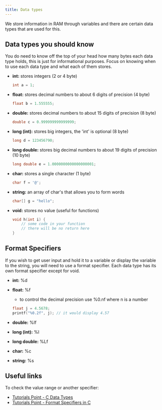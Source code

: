 ```yaml
---
title: Data types
---
```


We store information in RAM through variables and there are certain data types that are used for this.

## Data types you should know

You do need to know off the top of your head how many bytes each data type holds, this is just for informational purposes. Focus on knowing when to use each data type and what each of them stores.

- **int:** stores integers (2 or 4 byte)

    ```c
    int a = 1;
    ```
- **float:** stores decimal numbers to about 6 digits of precision (4 byte)

    ```c
    float b = 1.555555;
    ```
- **double:** stores decimal numbers to about 15 digits of precision (8 byte)

    ```c
    double c = 0.999999999999999;
    ```
- **long (int):** stores big integers, the 'int' is optional (8 byte)

    ```c
    long d = 123456790;
    ```
- **long double:** stores big decimal numbers to about 19 digits of precision (10 byte)

    ```c
    long double e = 1.0000000000000000001;
    ```
- **char:** stores a single character (1 byte)

    ```c
    char f = '@';
    ```
- **string:** an array of char's that allows you to form words

    ```c
    char[] g = "hello";
    ```
- **void:** stores no value (useful for functions)

    ```c
    void h(int i) {
        // some code in your function
        // there will be no return here
    }
    ```

## Format Specifiers
If you wish to get user input and hold it to a variable or display the variable to the string, you will need to use a format specifier. Each data type has its own format specifier except for void.

- **int:** %d
- **float:** %f
    - to control the decimal precision use %0.nf where n is a number

    ```c
    float j = 4.5678;
    printf("%0.2f", j); // it would display 4.57
    ```
- **double:** %lf
- **long (int):** %l
- **long double:** %Lf
- **char:** %c
- **string:** %s


## Useful links
To check the value range or another specifier:

- [Tutorials Point - C Data Types](https://www.tutorialspoint.com/cprogramming/c_data_types.htm)
- [Tutorials Point - Format Specifiers in C](https://www.tutorialspoint.com/format-specifiers-in-c)
